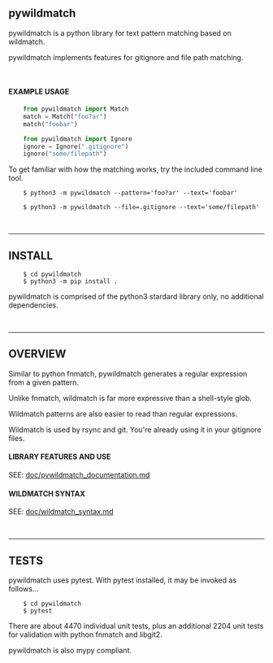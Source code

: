 pywildmatch
-----------

pywildmatch is a python library for text pattern matching based on wildmatch.<br>

pywildmatch implements features for gitignore and file path matching.<br>

<br>

#### EXAMPLE USAGE

```python
    from pywildmatch import Match
    match = Match("foo?ar")
    match("foobar")
```

```python
    from pywildmatch import Ignore
    ignore = Ignore(".gitignore")
    ignore("some/filepath")
```

To get familiar with how the matching works, try the included command line tool.<br>

```
    $ python3 -m pywildmatch --pattern='foo?ar' --text='foobar'
```

```
    $ python3 -m pywildmatch --file=.gitignore --text='some/filepath'
```

<br>

---

INSTALL
-------

```
    $ cd pywildmatch
    $ python3 -m pip install .
```

pywildmatch is comprised of the python3 stardard library only, no additional dependencies.<br>

<br>

---

OVERVIEW
--------

Similar to python fnmatch, pywildmatch generates a regular expression from a given pattern.<br>

Unlike fnmatch, wildmatch is far more expressive than a shell-style glob.<br>

Wildmatch patterns are also easier to read than regular expressions.<br>

Wildmatch is used by rsync and git.  You're already using it in your gitignore files.<br>

#### LIBRARY FEATURES AND USE
SEE: [doc/pywildmatch_documentation.md](./doc/pywildmatch_documentation.md)<br>

#### WILDMATCH SYNTAX
SEE: [doc/wildmatch_syntax.md](./doc/wildmatch_syntax.md)<br>

<br>

---

TESTS
-----

pywildmatch uses pytest. With pytest installed, it may be invoked as follows...<br>

```
    $ cd pywildmatch
    $ pytest
```

There are about 4470 individual unit tests, plus an additional 2204 unit tests<br>
for validation with python fnmatch and libgit2.<br>

pywildmatch is also mypy compliant.<br>

<br>
